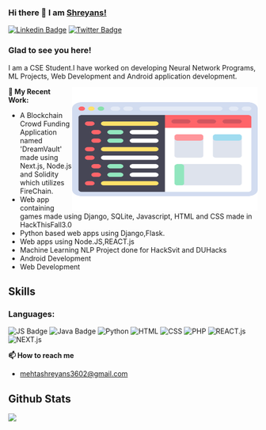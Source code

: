 ### Hi there 👋 I am [Shreyans!]("https://github.com/mehtashreyans3602")

[![Linkedin Badge](https://img.shields.io/badge/LinkedIn-0077B5?style=for-the-badge&logo=linkedin&logoColor=white)](https://www.linkedin.com/in/shreyans-mehta-4b406a1b3/)
[![Twitter Badge](https://img.shields.io/badge/Twitter-1DA1F2?style=for-the-badge&logo=twitter&logoColor=white)](https://twitter.com/mehtashreyans03)


### Glad to see you here! &nbsp;


I am a CSE Student.I have worked on developing Neural Network Programs, ML Projects, Web Development and Android application development. 


<img align="right" height="250" width="375" alt="" src="https://github.com/mehtashreyans3602/mehtashreyans3602/blob/main/coding.svg" />

**🔭 My Recent Work:**
- A Blockchain Crowd Funding Application named 'DreamVault' made using Next.js, Node.js and Solidity which utilizes FireChain.  
- Web app containing games made using Django, SQLite, Javascript, HTML and CSS made in HackThisFall3.0 
- Python based web apps using Django,Flask.
- Web apps using Node.JS,REACT.js 
- Machine Learning NLP Project done for HackSvit and DUHacks 
- Android Development
- Web Development

## Skills

### Languages:

![JS Badge](https://img.shields.io/badge/JavaScript-F7DF1E?style=for-the-badge&logo=javascript&logoColor=black)
![Java Badge](https://img.shields.io/badge/Java-ED8B00?style=for-the-badge&logo=java&logoColor=white)
![Python](https://img.shields.io/badge/Python-3776AB?style=for-the-badge&logo=python&logoColor=white)
![HTML](https://img.shields.io/badge/HTML-239120?style=for-the-badge&logo=html5&logoColor=white)
![CSS](https://img.shields.io/badge/CSS-239120?&style=for-the-badge&logo=css3&logoColor=white)
![PHP](https://img.shields.io/badge/PHP-787CB4?&style=for-the-badge&logo=php&logoColor=black)
![REACT.js](https://img.shields.io/badge/REACT-0f1ef2?&style=for-the-badge&logo=react&logoColor=black)
![NEXT.js](https://img.shields.io/badge/NEXT-239120?&style=for-the-badge&logo=nextjs3&logoColor=white)



**📫 How to reach me**
- mehtashreyans3602@gmail.com


## Github Stats

<img 
   src="https://github-readme-stats.vercel.app/api?username=mehtashreyans3602&show_icons=true&theme=tokyonight" 
/>
